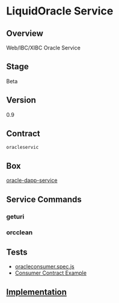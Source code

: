 LiquidOracle Service
=================

## Overview
Web/IBC/XIBC Oracle Service

## Stage
Beta

## Version
0.9

## Contract

```oracleservic```

## Box
[oracle-dapp-service](../../developers/boxes/oracle-dapp-service)

## Service Commands
### geturi
### orcclean
## Tests 
* [oracleconsumer.spec.js](https://github.com/liquidapps-io/zeus-sdk/tree/master/boxes/groups/services/oracle-dapp-service/test/oracleconsumer.spec.js)
* [Consumer Contract Example](https://github.com/liquidapps-io/zeus-sdk/tree/master/boxes/groups/services/oracle-dapp-service/contracts/eos/oracleconsumer/oracleconsumer.cpp)
## [Implementation](https://github.com/liquidapps-io/zeus-sdk/tree/master/boxes/groups/services/oracle-dapp-service/contracts/eos/dappservices/_oracle_impl.hpp)
